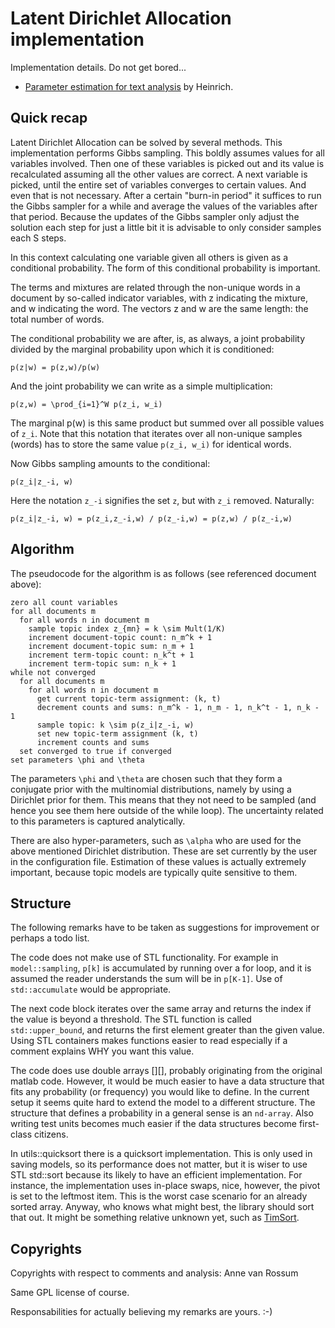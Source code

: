 # Latent Dirichlet Allocation implementation

Implementation details. Do not get bored...

* [Parameter estimation for text analysis](http://www.arbylon.net/publications/text-est.pdf) by Heinrich.

## Quick recap

Latent Dirichlet Allocation can be solved by several methods. This implementation performs Gibbs sampling. This boldly
assumes values for all variables involved. Then one of these variables is picked out and its value is recalculated 
assuming all the other values are correct. A next variable is picked, until the entire set of variables converges to
certain values. And even that is not necessary. After a certain "burn-in period" it suffices to run the Gibbs sampler
for a while and average the values of the variables after that period. Because the updates of the Gibbs sampler only
adjust the solution each step for just a little bit it is advisable to only consider samples each S steps.

In this context calculating one variable given all others is given as a conditional probability. The form of this 
conditional probability is important.

The terms and mixtures are related through the non-unique words in a document by so-called indicator variables, with z
indicating the mixture, and w indicating the word. The vectors z and w are the same length: the total number of words.

The conditional probability we are after, is, as always, a joint probability divided by the marginal probability upon
which it is conditioned:

    p(z|w) = p(z,w)/p(w) 

And the joint probability we can write as a simple multiplication:

    p(z,w) = \prod_{i=1}^W p(z_i, w_i)

The marginal p(w) is this same product but summed over all possible values of `z_i`. Note that this notation that 
iterates over all non-unique samples (words) has to store the same value `p(z_i, w_i)` for identical words.

Now Gibbs sampling amounts to the conditional:

    p(z_i|z_-i, w)

Here the notation `z_-i` signifies the set `z`, but with `z_i` removed. Naturally:

    p(z_i|z_-i, w) = p(z_i,z_-i,w) / p(z_-i,w) = p(z,w) / p(z_-i,w)
    

## Algorithm

The pseudocode for the algorithm is as follows (see referenced document above):

    zero all count variables
    for all documents m 
      for all words n in document m
        sample topic index z_{mn} = k \sim Mult(1/K)
        increment document-topic count: n_m^k + 1
        increment document-topic sum: n_m + 1
        increment term-topic count: n_k^t + 1
        increment term-topic sum: n_k + 1
    while not converged
      for all documents m
        for all words n in document m
          get current topic-term assignment: (k, t)
          decrement counts and sums: n_m^k - 1, n_m - 1, n_k^t - 1, n_k - 1
          sample topic: k \sim p(z_i|z_-i, w)
          set new topic-term assignment (k, t)
          increment counts and sums
      set converged to true if converged
    set parameters \phi and \theta

The parameters `\phi` and `\theta` are chosen such that they form a conjugate prior with the multinomial distributions,
namely by using a Dirichlet prior for them. This means that they not need to be sampled (and hence you see them here
outside of the while loop). The uncertainty related to this parameters is captured analytically.

There are also hyper-parameters, such as `\alpha` who are used for the above mentioned Dirichlet distribution. These 
are set currently by the user in the configuration file. Estimation of these values is actually extremely important, 
because topic models are typically quite sensitive to them. 

## Structure

The following remarks have to be taken as suggestions for improvement or perhaps a todo list.

The code does not make use of STL functionality. For example in `model::sampling`, `p[k]` is accumulated by running 
over a for loop, and it is assumed the reader understands the sum will be in `p[K-1]`. Use of `std::accumulate` would
be appropriate.

The next code block iterates over the same array and returns the index if the value is beyond a threshold. The STL
function is called `std::upper_bound`, and returns the first element greater than the given value. Using STL containers 
makes functions easier to read especially if a comment explains WHY you want this value.

The code does use double arrays [][], probably originating from the original matlab code. However, it would be much 
easier to have a data structure that fits any probability (or frequency) you would like to define. In the current setup
it seems quite hard to extend the model to a different structure. The structure that defines a probability in a general
sense is an `nd-array`. Also writing test units becomes much easier if the data structures become first-class citizens.

In utils::quicksort there is a quicksort implementation. This is only used in saving models, so its performance does
not matter, but it is wiser to use STL std::sort because its likely to have an efficient implementation. For instance, 
the implementation uses in-place swaps, nice, however, the pivot is set to the leftmost item. This is the worst case
scenario for an already sorted array. Anyway, who knows what might best, the library should sort that out. It might be
something relative unknown yet, such as [TimSort](https://en.wikipedia.org/wiki/Timsort).

## Copyrights

Copyrights with respect to comments and analysis: Anne van Rossum

Same GPL license of course.

Responsabilities for actually believing my remarks are yours. :-)
